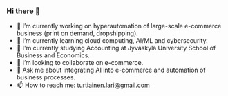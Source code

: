 ### Hi there 👋

- 🔭 I’m currently working on hyperautomation of large-scale e-commerce business (print on demand, dropshipping).
- 🌱 I’m currently learning cloud computing, AI/ML and cybersecurity.
- 🧮 I'm currently studying Accounting at Jyväskylä University School of Business and Economics.
- 👯 I’m looking to collaborate on e-commerce.
- 💬 Ask me about integrating AI into e-commerce and automation of business processes.
- 📫 How to reach me: turtiainen.lari@gmail.com
